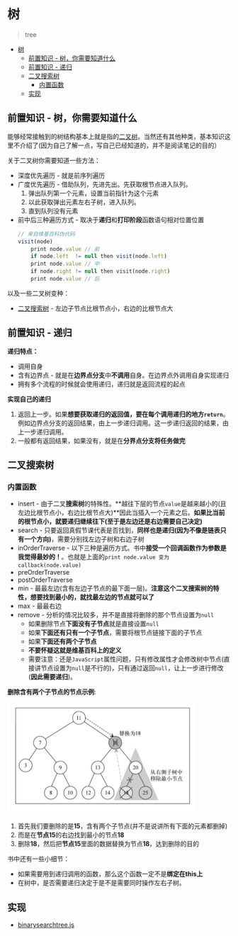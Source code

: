 # 树
> tree

<!-- TOC -->

- [树](#树)
  - [前置知识 - 树，你需要知道什么](#前置知识---树你需要知道什么)
  - [前置知识 - 递归](#前置知识---递归)
  - [二叉搜索树](#二叉搜索树)
    - [内置函数](#内置函数)
  - [实现](#实现)

<!-- /TOC -->

## 前置知识 - 树，你需要知道什么

能够经常接触到的树结构基本上就是指的[二叉树](https://zh.wikipedia.org/wiki/%E4%BA%8C%E5%8F%89%E6%A0%91)。当然还有其他种类，基本知识这里不介绍了(因为自己了解一点，写自己已经知道的，并不是阅读笔记的目的）

关于二叉树你需要知道一些方法：

* 深度优先遍历 - 就是前序列遍历
* 广度优先遍历 - 借助队列，先进先出。先获取根节点进入队列。
    1. 弹出队列第一个元素，设置当前指针为这个元素
    2. 以此获取弹出元素左右子树，进入队列。
    3. 直到队列没有元素
* 前中后三种遍历方式 - 取决于**递归**和**打印阶段**函数语句相对位置位置
    ```JavaScript
    // 来自维基百科伪代码
    visit(node)
        print node.value // 前
        if node.left  != null then visit(node.left)
        print node.value // 中
        if node.right != null then visit(node.right)
        print node.value // 后
    ```

以及一些二叉树变种：

* [二叉搜索树](https://zh.wikipedia.org/zh-hans/%E4%BA%8C%E5%85%83%E6%90%9C%E5%B0%8B%E6%A8%B9) - 左边子节点比根节点小，右边的比根节点大

## 前置知识 - 递归

**递归特点：**

* 调用自身
* 含有边界点 - 就是在**边界点分支**中**不调用**自身。在边界点外调用自身实现递归
* 拥有多个流程的时候就会使用递归，递归就是返回流程的起点

**实现自己的递归**

1. 返回上一步。如果**想要获取递归的返回值，要在每个调用递归的地方`return`**。例如边界点分支的返回结果，由上一步递归调用。这一步递归返回的结果，由上一步递归调用。
2. 一般都有返回结果，如果没有，就是在**分界点分支将任务做完**

## 二叉搜索树

### 内置函数

* insert - 由于二叉**搜索树**的特殊性。**越往下层的节点`value`是越来越小的(且左边比根节点小，右边比根节点大)**因此当插入一个元素之后。**如果比当前的根节点小，就要递归继续往下(至于是左边还是右边需要自己决定)**
* search - 只要返回真假节课代表是否找到，**同样也是递归(因为不像是链表只有一个方向)**，需要分别找左边子树和右边子树
* inOrderTraverse - 以下三种是遍历方式。书中**接受一个回调函数作为参数是我觉得最妙的！**。也就是上面的`print node.value 变为 callback(node.value)`
* preOrderTraverse
* postOrderTraverse
* min - 最最左边(含有左边子节点的最下面一层)。**注意这个二叉搜索树的特性，想要找到最小的，就找最左边的节点就可以了**
* max - 最最右边
* remove - 分析的情况比较多，并不是直接将删除的那个节点设置为`null`
    * 如果删除节点**下面没有子节点**就是直接设置`null`
    * 如果**下面还有只有一个子节点**，需要将根节点链接下面的子节点
    * 如果**下面还有两个子节点**
    * **不要怀疑这就是维基百科上的定义**
    * 需要注意：还是`JavaScript`属性问题，只有修改属性才会修改树中节点(直接讲节点设置为`null`是不行的)，只有通过返回`null`，让上一步进行修改(**因此需要递归**)。

**删除含有两个子节点的节点示例**:

![删除含有两个子节点的节点](https://raw.githubusercontent.com/JiangWeixian/JS-Books/master/JS%E6%95%B0%E6%8D%AE%E7%BB%93%E6%9E%84%E4%B8%8E%E7%AE%97%E6%B3%95/%E6%A0%91/img/%E5%88%A0%E9%99%A4%E4%B8%A4%E4%B8%AA%E5%AD%90%E8%8A%82%E7%82%B9%E7%9A%84%E8%8A%82%E7%82%B9.png)

1. 首先我们要删除的是**15**，含有两个子节点(并不是说讲所有下面的元素都删掉)
2. 而是在**节点15**的右边找到最小的节点**18**
3. 删除**18**，然后把**节点15**里面的数据替换为节点**18**，达到删除的目的

书中还有一些小细节：

* 如果需要用到递归调用的函数，那么这个函数一定不是**绑定在this上**
* 在树中，是否需要递归决定于是不是需要同时操作左右子树。

## 实现

* [binarysearchtree.js](https://github.com/JiangWeixian/JS-Books/blob/master/JS%E6%95%B0%E6%8D%AE%E7%BB%93%E6%9E%84%E4%B8%8E%E7%AE%97%E6%B3%95/%E6%A0%91/binarySearchTree.js)